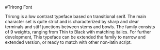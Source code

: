 #Trirong Font

Trirong is a low contrast typeface based on transitional serif. The main character set is quite strict and is characterized by sharp and clear terminals and stiff junctions between stems and bowls. The family consists of 9 weights, ranging from Thin to Black with matching italics. For further development, This typeface can be extended the family to narrow and extended version, or ready to match with other non-latin script.
